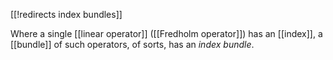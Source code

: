[[!redirects index bundles]]

Where a single [[linear operator]] ([[Fredholm operator]]) has an [[index]], a [[bundle]] of such operators, of sorts, has an _index bundle_.

